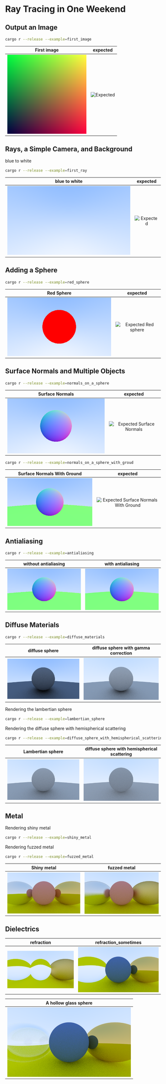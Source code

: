 # Ray Tracing in One Weekend

## Output an Image

```bash
cargo r --release --example=first_image 
```

First image                     |  expected
:-------------------------:|:----------------------------------:
![first image ](images/first_image.png) |  ![Expected ](https://raytracing.github.io/images/img-1.01-first-ppm-image.png)

## Rays, a Simple Camera, and Background

blue to white

```bash
cargo r --release --example=first_ray
```

blue to white                  |  expected
:-------------------------:|:---------:
![blue to white  ](images/first_ray.png) |  ![Expected](https://raytracing.github.io/images/img-1.02-blue-to-white.png)

## Adding a Sphere

```bash
cargo r --release --example=red_sphere
```

Red Sphere                    |  expected
:-------------------------:|:---------:
![Red Sphere ](images/red_sphere.png) |  ![Expected Red sphere](https://raytracing.github.io/images/img-1.03-red-sphere.png)

## Surface Normals and Multiple Objects

```bash
cargo r --release --example=normals_on_a_sphere
```

Surface Normals                     |  expected
:----------------------------------------------------------:|:---------------------------------------------------------------------------------------------------:
![Surface Normals](images/normal_on_sphere.png) |  ![Expected Surface Normals](https://raytracing.github.io/images/img-1.04-normals-sphere.png)

```bash
cargo r --release --example=normals_on_a_sphere_with_groud
```

Surface Normals With Ground                     |  expected
:-------------------------:|:---------:
![Surface Normals With Ground ](images/normal_on_sphere_with_ground.png) |  ![Expected Surface Normals With Ground](https://raytracing.github.io/images/img-1.05-normals-sphere-ground.png)

## Antialiasing

```bash
cargo r --release --example=antialiasing
```

without antialiasing         |  with antialiasing
:-------------------------:|:---------:
![without antialiasing](images/normal_on_sphere_with_ground.png) |  ![antialiasing](images/antialiasing.png)

## Diffuse Materials

```bash
cargo r --release --example=diffuse_materials
```

diffuse sphere         |  diffuse sphere with gamma correction
:-------------------------:|:---------:
![diffuse sphere](images/diffuse_material.png) |  ![antialiasing](images/diffuse_material_with_gamma.png)

Rendering the lambertian sphere

```bash
cargo r --release --example=lambertian_sphere
```

Rendering the diffuse sphere with hemispherical scattering

```bash
cargo r --release --example=diffuse_sphere_with_hemispherical_scattering 
```

|Lambertian sphere| diffuse sphere with hemispherical scattering|
:-------------------------:|:-------:|
![ Lambertian sphere](images/lambertian_shpere.png) | ![diffuse spheres with hemispherical scattering](images/diffuse_sphere_with_hemispherical_scattering.png)

## Metal

Rendering shiny metal

```bash
cargo r --release --example=shiny_metal
```

Rendering  fuzzed metal

```bash
cargo r --release --example=fuzzed_metal
```

|Shiny metal| fuzzed metal|
:-------------------------:|:-------:|
![ Shiny metal](images/shiny_metal.png) | ![fizzed metal](images/fuzzed_metal.png)

## Dielectrics

|refraction| refraction_sometimes|
:-------------------------:|:-------:|
![ Shiny metal](images/refraction.png) | ![fizzed metal](images/refraction_sometimes.png)

|A hollow glass sphere|
:-------------------------:|
|![A hollow glass sphere](images/hollow_glass_sphere.png)|
